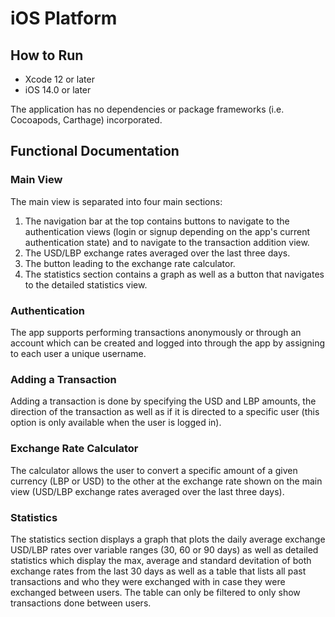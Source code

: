 # iOS Platform

## How to Run
- Xcode 12 or later
- iOS 14.0 or later

The application has no dependencies or package frameworks (i.e. Cocoapods, Carthage) incorporated.

## Functional Documentation

### Main View
The main view is separated into four main sections:
1. The navigation bar at the top contains buttons to navigate to the authentication views (login or signup depending on the app's current authentication state) and to navigate to the transaction addition view.
2. The USD/LBP exchange rates averaged over the last three days.
3. The button leading to the exchange rate calculator.
4. The statistics section contains a graph as well as a button that navigates to the detailed statistics view.

### Authentication
The app supports performing transactions anonymously or through an account which can be created and logged into through the app by assigning to each user a unique username.

### Adding a Transaction
Adding a transaction is done by specifying the USD and LBP amounts, the direction of the transaction as well as if it is directed to a specific user (this option is only available when the user is logged in).

### Exchange Rate Calculator
The calculator allows the user to convert a specific amount of a given currency (LBP or USD) to the other at the exchange rate shown on the main view (USD/LBP exchange rates averaged over the last three days).

### Statistics
The statistics section displays a graph that plots the daily average exchange USD/LBP rates over variable ranges (30, 60 or 90 days) as well as detailed statistics which display the max, average and standard devitation of both exchange rates from the last 30 days as well as a table that lists all past transactions and who they were exchanged with in case they were exchanged between users. The table can only be filtered to only show transactions done between users.
